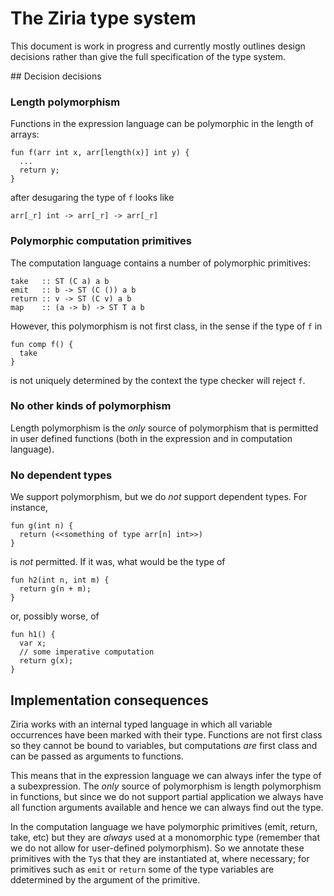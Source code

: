 # The Ziria type system

This document is work in progress and currently mostly outlines design
decisions rather than give the full specification of the type system.

## Decision decisions

### Length polymorphism

Functions in the expression language can be polymorphic in the length of arrays:

```
fun f(arr int x, arr[length(x)] int y) {
  ...
  return y;
}
```

after desugaring the type of `f` looks like

```
arr[_r] int -> arr[_r] -> arr[_r]
```

### Polymorphic computation primitives

The computation language contains a number of polymorphic primitives:

```
take   :: ST (C a) a b
emit   :: b -> ST (C ()) a b
return :: v -> ST (C v) a b 
map    :: (a -> b) -> ST T a b
```

However, this polymorphism is not first class, in the sense if the type of `f`
in

```
fun comp f() {
  take 
}
```

is not uniquely determined by the context the type checker will reject `f`.

### No other kinds of polymorphism

Length polymorphism is the _only_ source of polymorphism that is permitted in
user defined functions (both in the expression and in computation language). 

### No dependent types

We support polymorphism, but we do _not_ support dependent types. For instance,

```
fun g(int n) {
  return (<<something of type arr[n] int>>)
}
```

is _not_ permitted. If it was, what would be the type of

```
fun h2(int n, int m) {
  return g(n + m);
}
```

or, possibly worse, of

```
fun h1() {
  var x;
  // some imperative computation
  return g(x);
}
```

## Implementation consequences

Ziria works with an internal typed language in which all variable occurrences
have been marked with their type. Functions are not first class so they cannot
be bound to variables, but computations _are_ first class and can be passed
as arguments to functions.

This means that in the expression language we can always infer the type of a
subexpression. The _only_ source of polymorphism is length polymorphism in
functions, but since we do not support partial application we always have all
function arguments available and hence we can always find out the type.

In the computation language we have polymorphic primitives (emit, return, take,
etc) but they are _always_ used at a monomorphic type (remember that we do not
allow for user-defined polymorphism). So we annotate these primitives with the
`Ty`s that they are instantiated at, where necessary; for primitives such as
`emit` or `return` some of the type variables are ddetermined by the argument
of the primitive.


